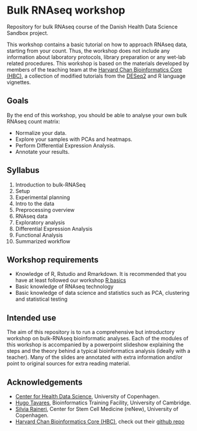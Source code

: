 # Bulk RNAseq workshop

Repository for bulk RNAseq course of the Danish Health Data Science Sandbox project.

This workshop contains a basic tutorial on how to approach RNAseq data, starting from your count. Thus, the workshop does not include any information about laboratory protocols, library preparation or any wet-lab related procedures. This workshop is based on the materials developed by members of the teaching team at the [Harvard Chan Bioinformatics Core (HBC)](http://bioinformatics.sph.harvard.edu/), a collection of modified tutorials from the [DESeq2](https://www.bioconductor.org/packages/devel/bioc/vignettes/DESeq2/inst/doc/DESeq2.html) and R language vignettes.

## Goals

By the end of this workshop, you should be able to analyse your own bulk RNAseq count matrix:
  - Normalize your data.
  - Explore your samples with PCAs and heatmaps.
  - Perform Differential Expression Analysis.
  - Annotate your results.

## Syllabus

1. Introduction to bulk-RNASeq
2. Setup
3. Experimental planning
4. Intro to the data
5. Preprocessing overview
6. RNAseq data
7. Exploratory analysis
8. Differential Expression Analysis
9. Functional Analysis
10. Summarized workflow

## Workshop requirements

- Knowledge of R, Rstudio and Rmarkdown. It is recommended that you have at least followed our workshop [R basics](https://github.com/Center-for-Health-Data-Science/FromExceltoR_2022)
- Basic knowledge of RNAseq technology
- Basic knowledge of data science and statistics such as PCA, clustering and statistical testing

## Intended use

The aim of this repository is to run a comprehensive but introductory workshop on bulk-RNAseq bioinformatic analyses. Each of the modules of this workshop is accompanied by a powerpoint slideshow explaining the steps and the theory behind a typical bioinformatics analysis (ideally with a teacher). Many of the slides are annotated with extra information and/or point to original sources for extra reading material.

## Acknowledgements

- [Center for Health Data Science](https://heads.ku.dk/), University of Copenhagen.
- [Hugo Tavares](https://bioinfotraining.bio.cam.ac.uk/about), Bioinformatics Training Facility, University of Cambridge.
- [Silvia Raineri](https://danstem.ku.dk/people/serup_staff/), Center for Stem Cell Medicine (reNew), University of Copenhagen.
- [Harvard Chan Bioinformatics Core (HBC)](http://bioinformatics.sph.harvard.edu/), check out their [github repo](https://github.com/hbctraining/DGE_workshop_salmon_online)

